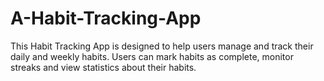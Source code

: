 # A-Habit-Tracking-App
This Habit Tracking App is designed to help users manage and track their daily and weekly habits. Users can mark habits as complete, monitor streaks and view statistics about their habits.
